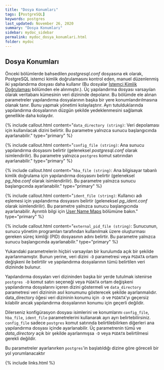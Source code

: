 ```yaml
---
title: "Dosya Konumları"
tags: [PostgreSQL]
keywords: postgres
last_updated: November 26, 2020
summary: "Dosya Konumları"
sidebar: mydoc_sidebar
permalink: mydoc_dosya_konumlari.html
folder: mydoc
---
```


## Dosya Konumları

Önceki bölümlerde bahsedilen *postgresql.conf* dosyasına ek olarak, PostgreSQL istemci kimlik doğrulamasını kontrol eden, manuel düzenlenmiş iki yapılandırma dosyası daha kullanır (Bu dosyalar [İstemci Kimlik Doğrulaması](https://www.postgresql.org/docs/13/client-authentication.html) bölümden ele alınmıştır.). Üç yapılandırma dosyası varsayılan olarak veritabanı kümesinin veri dizininde depolanır. Bu bölümde ele alınan parametreler yapılandırma dosyalarının başka bir yere konumlandırılmasına olanak tanır. Bunu yapmak yönetimi kolaylaştırır. Ayrı tutulduklarında yapılandırma dosyalarının düzgün şekilde yedeklenmesini sağlamak genellikle daha kolaydır.

{% include callout.html content="`data_directory (string)`: Veri depolaması için kullanılacak dizini belirtir. Bu parametre yalnızca sunucu başlangıcında ayarlanabilir." type="primary" %}

{% include callout.html content="`config_file (string)`: Ana sunucu yapılandırma dosyasını belirtir (geleneksel *postgresql.conf* olarak isimlendirilir). Bu parametre yalnızca `postgres` komut satırından ayarlanabilir." type="primary" %}

{% include callout.html content="`hba_file (string)`: Ana bilgisayar tabanlı kimlik doğrulama için yapılandırma dosyasını belirtir (geleneksel *pg_hba.conf* olarak isimlendirilir). Bu parametre yalnızca sunucu başlangıcında ayarlanabilir." type="primary" %}

{% include callout.html content="`ident_file (string)`: Kullanıcı adı eşlemesi için yapılandırma dosyasını belirtir (geleneksel *pg_ident.conf* olarak isimlendirilir). Bu parametre yalnızca sunucu başlangıcında ayarlanabilir. Ayrıntılı bilgi için [User Name Maps](https://www.postgresql.org/docs/current/auth-username-maps.html) bölümüne bakın." type="primary" %}

{% include callout.html content="`external_pid_file (string)`: Sunucunun, sunucu yönetim programları tarafından kullanılmak üzere oluşturması gereken süreç kimliği (PID) dosyasının adını belirtir. Bu parametre yalnızca sunucu başlangıcında ayarlanabilir." type="primary" %}

Yukarıdaki parametrelerin hiçbiri varsayılan bir kurulumda açık bir şekilde ayarlanmamıştır. Bunun yerine, veri dizini `-D` parametresi veya `PGDATA` ortam değişkeni ile belirtilir ve yapılandırma dosyalarının tümü belirtilen veri dizininde bulunur.

Yapılandırma dosyaları veri dizininden başka bir yerde tutulmak istenirse `postgres -D` komut satırı seçeneği veya `PGDATA` ortam değişkeni yapılandırma dosyalarını içeren dizini göstermeli ve `data_directory` parametresi veri dizininin asıl konumunu gösterecek şekilde ayarlanmalıdır. data_directory öğesi veri dizininin konumu için `-D` ve `PGDATA`'yı geçersiz kılabilir ancak yapılandırma dosyalarının konumu için geçerli değildir.

Dilerseniz konfigürasyon dosyası isimlerini ve konumlarını `config_file`, `hba_file`, `ident_file` parametrelerini kullanarak ayrı ayrı belirtebilirsiniz. `config_file` sadece `postgres` komut satırında belirtilebilirken diğerleri ana yapılandırma dosyası içinde ayarlanabilir. Üç parametrenin tümü ve *data_directory* açık bir şekilde ayarlanmışsa `-D` veya `PGDATA` belirtilmesi gerekli değildir.

Bu parametreler ayarlanırken `postgres`'in başlatıldığı dizine göre göreceli bir yol yorumlanacaktır

{% include links.html %}
